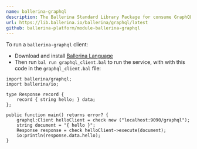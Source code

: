 ```yaml
---
name: ballerina-graphql
description: The Ballerina Standard Library Package for consume GraphQL services.
url: https://lib.ballerina.io/ballerina/graphql/latest
github: ballerina-platform/module-ballerina-graphql
---
```


To run a `ballerina-graphql` client:

- Download and install [Ballerina Language](https://ballerina.io/downloads)
- Then run `bal run graphql_client.bal` to run the service, with with this code in the `graphql_client.bal` file:

```ballerina
import ballerina/graphql;
import ballerina/io;

type Response record {
    record { string hello; } data;
};

public function main() returns error? {
    graphql:Client helloClient = check new ("localhost:9090/graphql");
    string document = "{ hello }";
    Response response = check helloClient->execute(document);
    io:println(response.data.hello);
}
```
